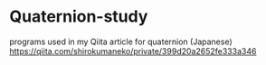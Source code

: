 # Quaternion-study
programs used in my Qiita article for quaternion (Japanese)
https://qiita.com/shirokumaneko/private/399d20a2652fe333a346
